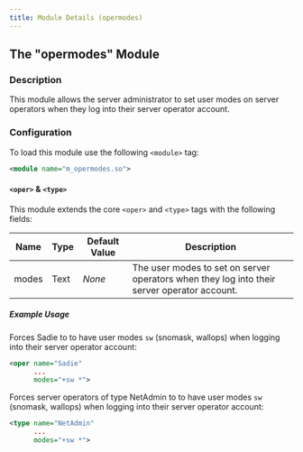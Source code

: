 ```yaml
---
title: Module Details (opermodes)
---
```


## The "opermodes" Module

### Description

This module allows the server administrator to set user modes on server operators when they log into their server operator account.

### Configuration

To load this module use the following `<module>` tag:

```xml
<module name="m_opermodes.so">
```

#### `<oper>` &amp; `<type>`

This module extends the core `<oper>` and `<type>` tags with the following fields:

Name  | Type | Default Value | Description
----- | ---- | ------------- | -----------
modes | Text | *None*        | The user modes to set on server operators when they log into their server operator account.

##### Example Usage

Forces Sadie to to have user modes `sw` (snomask, wallops) when logging into their server operator account:

```xml
<oper name="Sadie"
      ...
      modes="+sw *">
```

Forces server operators of type NetAdmin to to have user modes `sw` (snomask, wallops) when logging into their server operator account:

```xml
<type name="NetAdmin"
      ...
      modes="+sw *">
```
